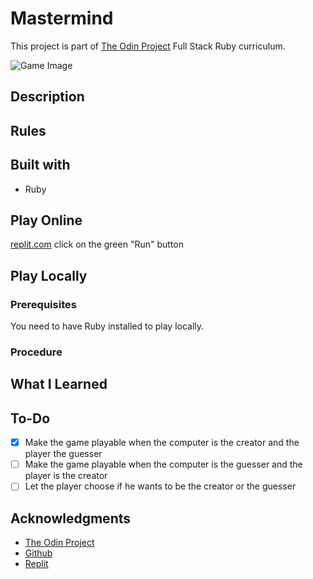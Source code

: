 # Mastermind
This project is part of [The Odin Project](https://www.theodinproject.com/paths/full-stack-ruby-on-rails/courses/ruby-programming/lessons/mastermind) Full Stack Ruby curriculum.

![Game Image]()

## Description

## Rules


## Built with
* Ruby

## Play Online
[replit.com](https://replit.com/@Rmg92/odinmastermind?v=1) click on the green "Run" button

## Play Locally
### Prerequisites
You need to have Ruby installed to play locally.

### Procedure


## What I Learned

## To-Do
- [X] Make the game playable when the computer is the creator and the player the guesser
- [ ] Make the game playable when the computer is the guesser and the player is the creator
- [ ] Let the player choose if he wants to be the creator or the guesser

## Acknowledgments
* [The Odin Project](https://www.theodinproject.com/)
* [Github](https://github.com/)
* [Replit](https://replit.com/)